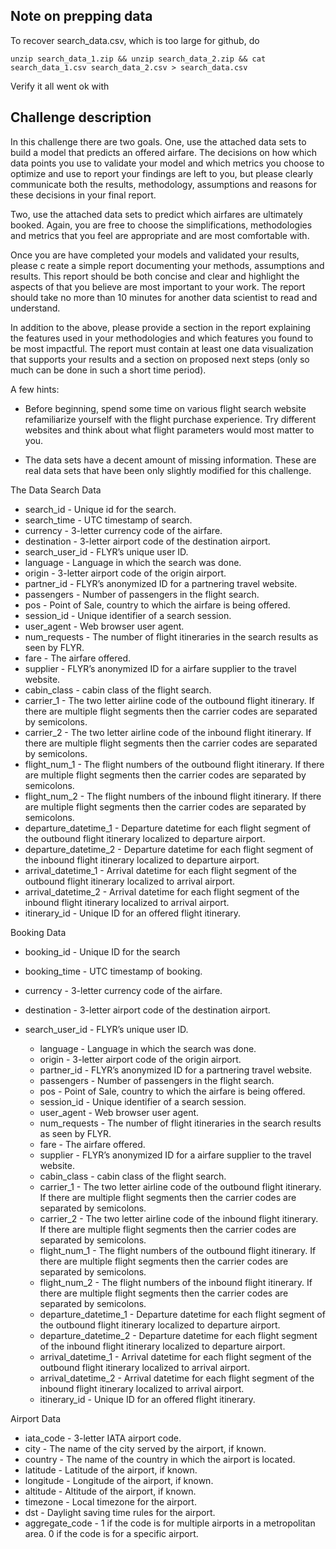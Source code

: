 ## Note on prepping data

To recover search_data.csv, which is too large for github, do

`unzip search_data_1.zip && unzip search_data_2.zip && cat search_data_1.csv search_data_2.csv > search_data.csv`

Verify it all went ok with


## Challenge description

In this challenge there are two goals.
One, use the attached data sets to build a model that predicts an offered airfare. The
decisions on how which data points you use to validate your model and which metrics you
choose to optimize and use to report your findings are left to you, but please clearly
communicate both the results, methodology, assumptions and reasons for these decisions in
your final report.

Two, use the attached data sets to predict which airfares are ultimately booked. Again,
you are free to choose the simplifications, methodologies and metrics that you feel are
appropriate and are most comfortable with.

Once you are have completed your models and validated your results, please c        reate a simple
report documenting your methods, assumptions and results. This report should be both
concise and clear and highlight the aspects of that you believe are most important to your work.
The report should take no more than 10 minutes for another data scientist to read and
understand.

In addition to the above, please provide a section in the report explaining the features used in
your methodologies and which features you found to be most impactful. The report must contain
at least one data visualization that supports your results and a section on proposed next steps
(only so much can be done in such a short time period).

A few hints:

* Before beginning, spend some time on various flight search website refamiliarize yourself with
the flight purchase experience. Try different websites and think about what flight parameters
would most matter to you.

* The data sets have a decent amount of missing information. These are real data sets that have
been only slightly modified for this challenge.

The Data
Search Data
   - search_id - Unique id for the search.
   - search_time - UTC timestamp of search.
   - currency - 3-letter currency code of the airfare.
   - destination - 3-letter airport code of the destination airport.
   - search_user_id - FLYR’s unique user ID.
   - language - Language in which the search was done.
   - origin -  3-letter airport code of the origin airport.
   - partner_id - FLYR’s anonymized ID for a partnering travel website.
   - passengers - Number of passengers in the flight search.
   - pos - Point of Sale, country to which the airfare is being offered.
   - session_id - Unique identifier of a search session.
   - user_agent - Web browser user agent.
   - num_requests - The number of flight itineraries in the search results as seen by FLYR.
   - fare - The airfare offered.
   - supplier - FLYR’s anonymized ID for a airfare supplier to the travel website.
   - cabin_class - cabin class of the flight search.
   - carrier_1 - The two letter airline code of the outbound flight itinerary. If there are multiple
      flight segments then the carrier codes are separated by semicolons.
   - carrier_2 - The two letter airline code of the inbound flight itinerary. If there are multiple
      flight segments then the carrier codes are separated by semicolons.
   - flight_num_1 - The flight numbers of the outbound flight itinerary. If there are multiple
      flight segments then the carrier codes are separated by semicolons.
   - flight_num_2 - The flight numbers of the inbound flight itinerary. If there are multiple
      flight segments then the carrier codes are separated by semicolons.
   - departure_datetime_1 - Departure datetime for each flight segment of the outbound
      flight itinerary localized to departure airport.
   - departure_datetime_2 - Departure datetime for each flight segment of the inbound flight
      itinerary localized to departure airport.
   - arrival_datetime_1 - Arrival datetime for each flight segment of the outbound flight
      itinerary localized to arrival airport.
   - arrival_datetime_2 - Arrival datetime for each flight segment of the inbound flight
      itinerary localized to arrival airport.
   - itinerary_id - Unique ID for an offered flight itinerary.

Booking Data
  - booking_id - Unique ID for the search
  - booking_time - UTC timestamp of booking.
  - currency - 3-letter currency code of the airfare.
  - destination - 3-letter airport code of the destination airport.
  - search_user_id - FLYR’s unique user ID.

     -    language - Language in which the search was done.
     -    origin -  3-letter airport code of the origin airport.
     -    partner_id - FLYR’s anonymized ID for a partnering travel website.
     -    passengers - Number of passengers in the flight search.
     -    pos - Point of Sale, country to which the airfare is being offered.
     -    session_id - Unique identifier of a search session.
     -    user_agent - Web browser user agent.
     -    num_requests - The number of flight itineraries in the search results as seen by FLYR.
     -    fare - The airfare offered.
     -    supplier - FLYR’s anonymized ID for a airfare supplier to the travel website.
     -    cabin_class - cabin class of the flight search.
     -    carrier_1 - The two letter airline code of the outbound flight itinerary. If there are multiple
          flight segments then the carrier codes are separated by semicolons.
     -    carrier_2 - The two letter airline code of the inbound flight itinerary. If there are multiple
          flight segments then the carrier codes are separated by semicolons.
     -    flight_num_1 - The flight numbers of the outbound flight itinerary. If there are multiple
          flight segments then the carrier codes are separated by semicolons.
     -    flight_num_2 - The flight numbers of the inbound flight itinerary. If there are multiple
          flight segments then the carrier codes are separated by semicolons.
     -    departure_datetime_1 - Departure datetime for each flight segment of the outbound
          flight itinerary localized to departure airport.
     -    departure_datetime_2 - Departure datetime for each flight segment of the inbound flight
          itinerary localized to departure airport.
     -    arrival_datetime_1 - Arrival datetime for each flight segment of the outbound flight
          itinerary localized to arrival airport.
     -    arrival_datetime_2 - Arrival datetime for each flight segment of the inbound flight
          itinerary localized to arrival airport.
     -    itinerary_id - Unique ID for an offered flight itinerary.

Airport Data
   - iata_code - 3-letter IATA airport code.
   - city - The name of the city served by the airport, if known.
   - country - The name of the country in which the airport is located.
   - latitude - Latitude of the airport, if known.
   - longitude - Longitude of the airport, if known.
   - altitude - Altitude of the airport, if known.
   - timezone - Local timezone for the airport.
   - dst - Daylight saving time rules for the airport.
   - aggregate_code - 1 if the code is for multiple airports in a metropolitan area. 0 if the
       code is for a specific airport.
